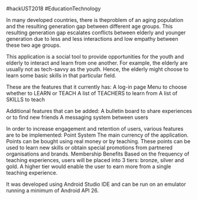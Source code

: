 #hackUST2018
#EducationTechnology

In many developed countries, there is theproblem of an aging population and the resulting generation gap 
between different age groups. This resulting generation gap escalates conflicts between elderly
and younger generation due to less and less interactions and low empathy between these two age groups.

This application is a social tool to provide opportunities for the youth and elderly to interact and learn from 
one another. For example, the elderly are usually not as tech-savvy as the youth. Hence, the elderly might choose
to learn some basic skills in that particular field.

These are the features that it currently has:
	A log-in page
	Menu to choose whether to LEARN or TEACH
	A list of TEACHERS to learn from
	A list of SKILLS to teach

Additional features that can be added:
	A bulletin board to share experiences or to find new friends
	A messaging system between users

In order to increase engagement and retention of users, various features are to be implemented:
	Point System
		The main currency of the application. Points can be bought using real money or by teaching. These points 			can be used to learn new skills or obtain special promotions from partnered organisations and brands. 
	Membership Benefits
		Based on the frequency of teaching experiences, users will be placed into 3 tiers: bronze, silver and gold.
		A higher tier would enable the user to earn more from a single teaching experience.

It was developed using Android Studio IDE and can be run on an emulator running a minimum of Android API 26.




